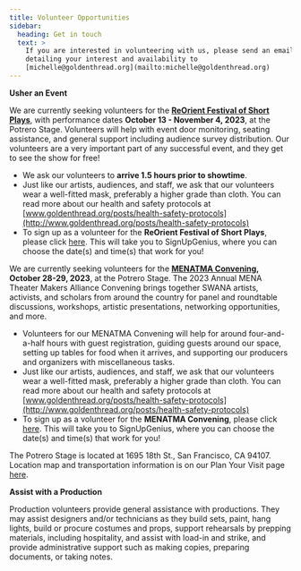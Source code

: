 ```yaml
---
title: Volunteer Opportunities
sidebar:
  heading: Get in touch
  text: >
    If you are interested in volunteering with us, please send an email
    detailing your interest and availability to
    [michelle@goldenthread.org](mailto:michelle@goldenthread.org)
---
```

**Usher an Event**

We are currently seeking volunteers for the **[ReOrient Festival of Short Plays](https://goldenthread.org/productions/reorient-2023/)**, with performance dates **October 13 - November 4, 2023**, at the Potrero Stage. Volunteers will help with event door monitoring, seating assistance, and general support including audience survey distribution. Our volunteers are a very important part of any successful event, and they get to see the show for free!

* We ask our volunteers to **arrive 1.5 hours prior to showtime**. 
* Just like our artists, audiences, and staff, we ask that our volunteers wear a well-fitted mask, preferably a higher grade than cloth. You can read more about our health and safety protocols at [www.goldenthread.org/posts/​health-safety-protocols](http://www.goldenthread.org/posts/health-safety-protocols)
* To sign up as a volunteer for the **ReOrient Festival of Short Plays**, please click [here](https://www.signupgenius.com/go/9040E4EAFA62FA1F58-44364349-reorient#/). This will take you to SignUpGenius, where you can choose the date(s) and time(s) that work for you!

We are currently seeking volunteers for the **[MENATMA Convening](https://goldenthread.org/posts/reorient-forum-menatma-convening-2023/), October 28-29, 2023**, at the Potrero Stage. The 2023 Annual MENA Theater Makers Alliance Convening brings together SWANA artists, activists, and scholars from around the country for panel and roundtable discussions, workshops, artistic presentations, networking opportunities, and more. 

* Volunteers for our MENATMA Convening will help for around four-and-a-half hours with guest registration, guiding guests around our space, setting up tables for food when it arrives, and supporting our producers and organizers with miscellaneous tasks. 
* Just like our artists, audiences, and staff, we ask that our volunteers wear a well-fitted mask, preferably a higher grade than cloth. You can read more about our health and safety protocols at [www.goldenthread.org/posts/​health-safety-protocols](http://www.goldenthread.org/posts/health-safety-protocols) 
* To sign up as a volunteer for the **MENATMA Convening**, please click [here](https://www.signupgenius.com/go/9040E4EAFA62FA1F58-44365783-reorient#/). This will take you to SignUpGenius, where you can choose the date(s) and time(s) that work for you!

The Potrero Stage is located at 1695 18th St., San Francisco, CA 94107. Location map and transportation information is on our Plan Your Visit page [here](https://goldenthread.org/about/visit/). 

**Assist with a Production**

Production volunteers provide general assistance with productions. They may assist designers and/or technicians as they build sets, paint, hang lights, build or procure costumes and props, support rehearsals by prepping materials, including hospitality, and assist with load-in and strike, and provide administrative support such as making copies, preparing documents, or taking notes.